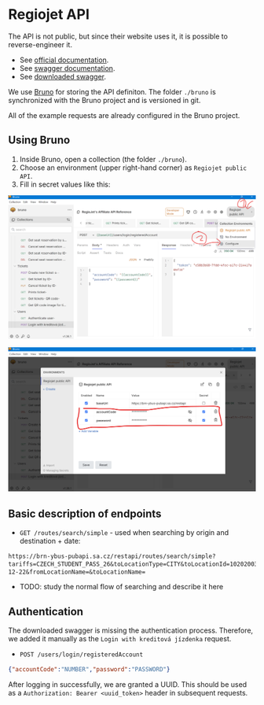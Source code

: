# Regiojet API

The API is not public, but since their website uses it, it is possible to reverse-engineer it.

- See [official documentation](https://regiojet.com/about-us/affiliate/api).
- See [swagger documentation](https://app.swaggerhub.com/apis/regiojet/affiliate/1.1.0).
- See [downloaded swagger](./regiojet-affiliate-1.1.0-resolved.json).

We use [Bruno](https://www.usebruno.com/) for storing the API definiton. The folder `./bruno`
is synchronized with the Bruno project and is versioned in git.

All of the example requests are already configured in the Bruno project.

## Using Bruno

1. Inside Bruno, open a collection (the folder `./bruno`).
2. Choose an environment (upper right-hand corner) as `Regiojet public API`.
3. Fill in secret values like this:

![Bruno - where to configure variables](./assets/bruno-configure-variables.png)

![Bruno - configuring variables](./assets/bruno-configure-variables-2.png)


## Basic description of endpoints

- `GET /routes/search/simple` - used when searching by origin and destination + date:
```
https://brn-ybus-pubapi.sa.cz/restapi/routes/search/simple?tariffs=CZECH_STUDENT_PASS_26&toLocationType=CITY&toLocationId=10202003&fromLocationType=CITY&fromLocationId=10202002&departureDate=2024-12-22&fromLocationName=&toLocationName=
```

- TODO: study the normal flow of searching and describe it here

## Authentication

The downloaded swagger is missing the authentication process. Therefore, we added it manually
as the `Login with kreditová jízdenka` request.

- `POST /users/login/registeredAccount`
```json
{"accountCode":"NUMBER","password":"PASSWORD"}
```

After logging in successfully, we are granted a UUID. 
This should be used as a `Authorization: Bearer <uuid_token>` header in subsequent requests.

